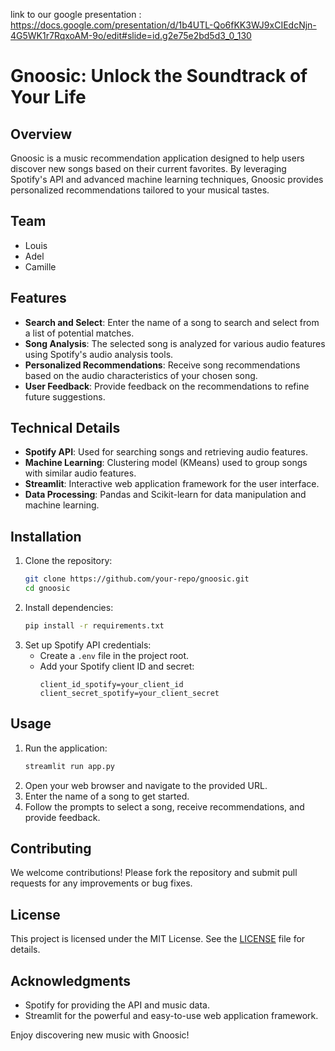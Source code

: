 
link to our google presentation :
https://docs.google.com/presentation/d/1b4UTL-Qo6fKK3WJ9xCIEdcNjn-4G5WK1r7RqxoAM-9o/edit#slide=id.g2e75e2bd5d3_0_130

# Gnoosic: Unlock the Soundtrack of Your Life

## Overview
Gnoosic is a music recommendation application designed to help users discover new songs based on their current favorites. By leveraging Spotify's API and advanced machine learning techniques, Gnoosic provides personalized recommendations tailored to your musical tastes.

## Team
- Louis
- Adel
- Camille

## Features
- **Search and Select**: Enter the name of a song to search and select from a list of potential matches.
- **Song Analysis**: The selected song is analyzed for various audio features using Spotify's audio analysis tools.
- **Personalized Recommendations**: Receive song recommendations based on the audio characteristics of your chosen song.
- **User Feedback**: Provide feedback on the recommendations to refine future suggestions.

## Technical Details
- **Spotify API**: Used for searching songs and retrieving audio features.
- **Machine Learning**: Clustering model (KMeans) used to group songs with similar audio features.
- **Streamlit**: Interactive web application framework for the user interface.
- **Data Processing**: Pandas and Scikit-learn for data manipulation and machine learning.

## Installation
1. Clone the repository:
    ```bash
    git clone https://github.com/your-repo/gnoosic.git
    cd gnoosic
    ```
2. Install dependencies:
    ```bash
    pip install -r requirements.txt
    ```
3. Set up Spotify API credentials:
    - Create a `.env` file in the project root.
    - Add your Spotify client ID and secret:
      ```env
      client_id_spotify=your_client_id
      client_secret_spotify=your_client_secret
      ```

## Usage
1. Run the application:
    ```bash
    streamlit run app.py
    ```
2. Open your web browser and navigate to the provided URL.
3. Enter the name of a song to get started.
4. Follow the prompts to select a song, receive recommendations, and provide feedback.

## Contributing
We welcome contributions! Please fork the repository and submit pull requests for any improvements or bug fixes.

## License
This project is licensed under the MIT License. See the [LICENSE](LICENSE) file for details.

## Acknowledgments
- Spotify for providing the API and music data.
- Streamlit for the powerful and easy-to-use web application framework.

Enjoy discovering new music with Gnoosic!